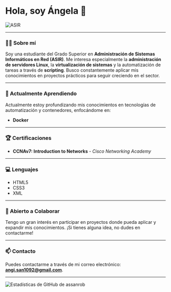 # Hola, soy Ángela 👋

![ASIR](https://www.cpitia.org/wp-content/uploads/2022/10/historia-de-la-ingenieria-tecnica-en-informatica.jpg)

---

### 👨‍💻 Sobre mí

Soy una estudiante del Grado Superior en **Administración de Sistemas Informáticos en Red (ASIR)**. Me interesa especialmente la **administración de servidores Linux**, la **virtualización de sistemas** y la automatización de tareas a través de **scripting**. Busco constantemente aplicar mis conocimientos en proyectos prácticos para seguir creciendo en el sector.

---

### 🌱 Actualmente Aprendiendo

Actualmente estoy profundizando mis conocimientos en tecnologías de automatización y contenedores, enfocándome en:
- **Docker**

---

### 🏆 Certificaciones

- **CCNAv7: Introduction to Networks** - *Cisco Networking Academy*

---

### 💻 Lenguajes

- HTML5
- CSS3
- XML

---

### 🤝 Abierto a Colaborar

Tengo un gran interés en participar en proyectos donde pueda aplicar y expandir mis conocimientos. ¡Si tienes alguna idea, no dudes en contactarme!

---

### 📫 Contacto

Puedes contactarme a través de mi correo electrónico: **[angi.san1092@gmail.com](mailto:angi.san1092@gmail.com)**.

---

![Estadísticas de GitHub de assanrob](https://github-readme-stats.vercel.app/api?username=asanrobb-arch&show_icons=true&theme=radical)
